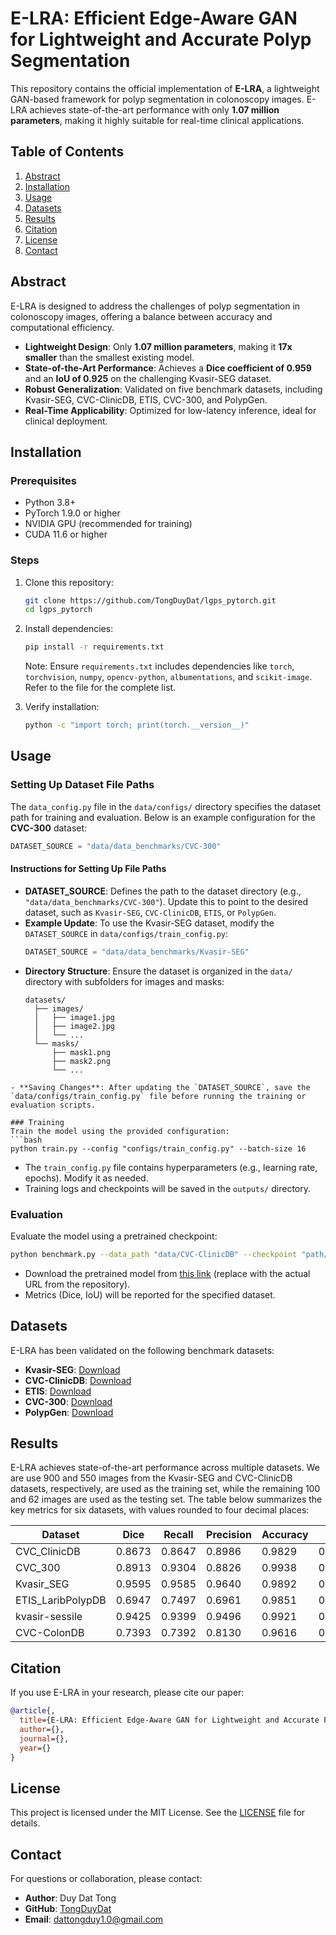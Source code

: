 # E-LRA: Efficient Edge-Aware GAN for Lightweight and Accurate Polyp Segmentation

This repository contains the official implementation of **E-LRA**, a lightweight GAN-based framework for polyp segmentation in colonoscopy images. E-LRA achieves state-of-the-art performance with only **1.07 million parameters**, making it highly suitable for real-time clinical applications.

## Table of Contents
1. [Abstract](#abstract)
2. [Installation](#installation)
3. [Usage](#usage)
4. [Datasets](#datasets)
5. [Results](#results)
6. [Citation](#citation)
7. [License](#license)
8. [Contact](#contact)

## Abstract
E-LRA is designed to address the challenges of polyp segmentation in colonoscopy images, offering a balance between accuracy and computational efficiency.
- **Lightweight Design**: Only **1.07 million parameters**, making it **17x smaller** than the smallest existing model.
- **State-of-the-Art Performance**: Achieves a **Dice coefficient of 0.959** and an **IoU of 0.925** on the challenging Kvasir-SEG dataset.
- **Robust Generalization**: Validated on five benchmark datasets, including Kvasir-SEG, CVC-ClinicDB, ETIS, CVC-300, and PolypGen.
- **Real-Time Applicability**: Optimized for low-latency inference, ideal for clinical deployment.

## Installation
### Prerequisites
- Python 3.8+
- PyTorch 1.9.0 or higher
- NVIDIA GPU (recommended for training)
- CUDA 11.6 or higher

### Steps
1. Clone this repository:
   ```bash
   git clone https://github.com/TongDuyDat/lgps_pytorch.git
   cd lgps_pytorch
   ```
2. Install dependencies:
   ```bash
   pip install -r requirements.txt
   ```
   Note: Ensure `requirements.txt` includes dependencies like `torch`, `torchvision`, `numpy`, `opencv-python`, `albumentations`, and `scikit-image`. Refer to the file for the complete list.

3. Verify installation:
   ```bash
   python -c "import torch; print(torch.__version__)"
   ```

## Usage
### Setting Up Dataset File Paths
The `data_config.py` file in the `data/configs/` directory specifies the dataset path for training and evaluation. Below is an example configuration for the **CVC-300** dataset:

```python
DATASET_SOURCE = "data/data_benchmarks/CVC-300"
```

#### Instructions for Setting Up File Paths
- **DATASET_SOURCE**: Defines the path to the dataset directory (e.g., `"data/data_benchmarks/CVC-300"`). Update this to point to the desired dataset, such as `Kvasir-SEG`, `CVC-ClinicDB`, `ETIS`, or `PolypGen`.
- **Example Update**: To use the Kvasir-SEG dataset, modify the `DATASET_SOURCE` in `data/configs/train_config.py`:
  ```python
  DATASET_SOURCE = "data/data_benchmarks/Kvasir-SEG"
  ```
- **Directory Structure**: Ensure the dataset is organized in the `data/` directory with subfolders for images and masks:
  ```
  datasets/
    ├── images/
    │   ├── image1.jpg
    │   ├── image2.jpg
    │   └── ...
    └── masks/
        ├── mask1.png
        ├── mask2.png
        └── ...
```
- **Saving Changes**: After updating the `DATASET_SOURCE`, save the `data/configs/train_config.py` file before running the training or evaluation scripts.

### Training
Train the model using the provided configuration:
```bash
python train.py --config "configs/train_config.py" --batch-size 16
```
- The `train_config.py` file contains hyperparameters (e.g., learning rate, epochs). Modify it as needed.
- Training logs and checkpoints will be saved in the `outputs/` directory.

### Evaluation
Evaluate the model using a pretrained checkpoint:
```bash
python benchmark.py --data_path "data/CVC-ClinicDB" --checkpoint "path/to/pretrained_model.pth"
```
- Download the pretrained model from [this link](https://example.com/pretrained_model) (replace with the actual URL from the repository).
- Metrics (Dice, IoU) will be reported for the specified dataset.

## Datasets
E-LRA has been validated on the following benchmark datasets:
- **Kvasir-SEG**: [Download](https://datasets.simula.no/kvasir-seg/)
- **CVC-ClinicDB**: [Download](https://polyp.grand-challenge.org/CVCClinicDB/)
- **ETIS**: [Download](https://polyp.grand-challenge.org/ETISLarib/)
- **CVC-300**: [Download](http://pages.cvc.uab.es/CVC-Colon/)
- **PolypGen**: [Download](https://drive.google.com/drive/folders/16uL9n84SrMt7IiQFzTUQNaJ9TbHJ8DhW)

## Results
E-LRA achieves state-of-the-art performance across multiple datasets. We are use 900 and
550 images from the Kvasir-SEG and CVC-ClinicDB datasets,
respectively, are used as the training set, while the remaining
100 and 62 images are used as the testing set. The table below summarizes the key metrics for six datasets, with values rounded to four decimal places:

| Dataset | Dice | Recall | Precision | Accuracy | F2 | Mean_iou |
| --- | --- | --- | --- | --- | --- | --- |
| CVC_ClinicDB | 0.8673 | 0.8647 | 0.8986 | 0.9829 | 0.8632 | 0.8035 |
| CVC_300 | 0.8913 | 0.9304 | 0.8826 | 0.9938 | 0.9093 | 0.8234 |
| Kvasir_SEG | 0.9595 | 0.9585 | 0.9640 | 0.9892 | 0.9584 | 0.9254 |
| ETIS_LaribPolypDB | 0.6947 | 0.7497 | 0.6961 | 0.9851 | 0.7189 | 0.6139 |
| kvasir-sessile | 0.9425 | 0.9399 | 0.9496 | 0.9921 | 0.9405 | 0.8950 |
| CVC-ColonDB | 0.7393 | 0.7392 | 0.8130 | 0.9616 | 0.7328 | 0.6521 |

## Citation
If you use E-LRA in your research, please cite our paper:
```bibtex
@article{,
  title={E-LRA: Efficient Edge-Aware GAN for Lightweight and Accurate Polyp Segmentation},
  author={},
  journal={},
  year={}
}
```

## License
This project is licensed under the MIT License. See the [LICENSE](LICENSE) file for details.

## Contact
For questions or collaboration, please contact:
- **Author**: Duy Dat Tong
- **GitHub**: [TongDuyDat](https://github.com/TongDuyDat)
- **Email**: dattongduy1.0@gmail.com